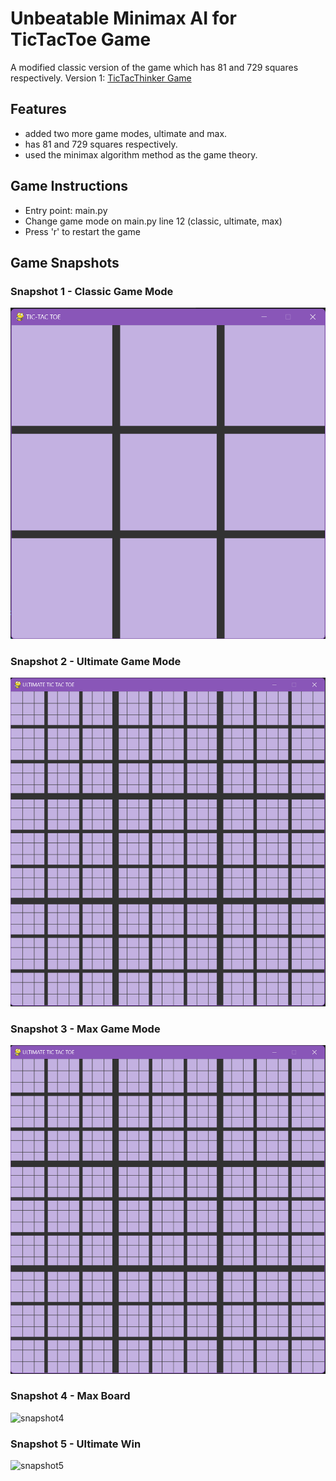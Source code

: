 # Unbeatable Minimax AI for TicTacToe Game

A modified classic version of the game which has 81 and 729 squares respectively. Version 1: [TicTacThinker Game](https://github.com/techgirldiaries/TicTacThinker)


## Features
- added two more game modes, ultimate and max.  
- has 81 and 729 squares respectively.
- used the minimax algorithm method as the game theory.


## Game Instructions
- Entry point: main.py
- Change game mode on main.py line 12 (classic, ultimate, max)
- Press 'r' to restart the game

## Game Snapshots

### Snapshot 1 - Classic Game Mode
![snapshot1](snapshots/snapshot1.png)

### Snapshot 2 - Ultimate Game Mode
![snapshot2](snapshots/snapshot2.png)

### Snapshot 3 - Max Game Mode
![snapshot3](snapshots/snapshot2.png)

### Snapshot 4 - Max Board
![snapshot4](snapshots/snapshot4.png)

### Snapshot 5 - Ultimate Win
![snapshot5](snapshots/snapshot5.png)
